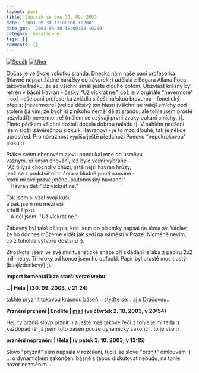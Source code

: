 ```yaml
---
layout: post
title: Zápisek ze dne 30. 09. 2003
date: '2003-09-30 17:00:00 +0200'
date_gmt: '2003-09-30 15:00:00 +0200'
category: nezařazené
tags: []
comments: []
---
```

<p>
<div >  <a href="%base_url%/assets/old-images/socak.jpg"><img alt="Socák" src="%base_url%/assets/old-images/socak.jpg"></a>  <a href="%base_url%/assets/old-images/uhrik.jpg"><img alt="Uher" src="%base_url%/assets/old-images/uhrik.jpg"></a>  </div>
<p>Občas je ve škole vskutku sranda. Dneska nám naše paní profesorka (hlavně nepsat žádné narážky do závorek ;)  udělala z Edgara Allana Poea takovou frašku, že se všichni smáli ještě dlouho potom. Obzvlášť krásný byl  refrén v básni Havran - česky "Už víckrát ne." což je v orginále "nevermore" - což naše paní profesorka  zvládla s češtinářskou bravurou - fonetický přepis: [nevermo:re! (velice děsivý tón hlasu (všichni se válejí  smíchy pod stolem (já vím, že bych si z nikoho neměl dělat srandu, ale tohle jsem prostě nezvlád))) nevermo::re!  (málem se ozývají první zvuky pukání smíchy..)]. Tímto pádkem všichni dostali docela dobrou náladu :).  V náhlém nadšení jsem složil závěrečnou sloku k Havranovi - je to moc dlouhé, tak je někde uprostřed. Pro  návaznost vypíšu ještě předchozí Poeovu "nepokrokovou" sloku :)</p>
<p>Pták v svém ebenovém zjevu ponoukal mne do úsměvu<br>  vážným, přísným chování, jež bylo velmi vybrané -<br>  &quot;Ač ti lysá chochol v chůzi, jistě nejsi havran hrůzy,<br>  jenž se z podstvětního šera v bludné pouti namane -<br>  řekni mi své pravé jméno, plutonovský havrane!&quot;<br>  &nbsp;&nbsp;&nbsp;Havran děl: &quot;Už víckrát ne.&quot;</p>
<p>Tak jsem si vzal svoji kuši,<br>  a pak jsem mu mezi uši<br>  střelil šipku.<br>  &nbsp;&nbsp;&nbsp;A děl jsem: &quot;Už víckrát ne.&quot;</p>
<p>Zábavný byl také dějepis, kde jsem do písemky napsal na téma sv. Václav, že ho dodnes můžeme vidět jak sedí  na náměstí v Praze. Nicméně nevím, co z tohohle výtvoru dostanu ;).</p>
<p>Ztroskotal jsem ve své minituaristické snaze při skládání jeřába z papíru 2x2 milimetry. Tři kroky od konce  jsem ho odfoukl. Papír byl prostě moc tlustý (busjízdenkový) ;).</p>
<div class="import-komentaru">
<p><strong>Import komentářů ze starší verze webu</strong></p>
<div class="comment">
<p style="font-weight:bold"><span class="compredmet">..</span> | <span class="comname">Hela</span> | (30.&nbsp;09.&nbsp;2003,&nbsp;v&nbsp;21:24)</p>
<p>takhle pryznit takovou krásnou báseň... styďte se... aj s Dráčovou... </p>
</div>
<div class="comment">
<p style="font-weight:bold"><span class="compredmet">Prznění prznění</span> | <span class="comname">Endlife</span> |  <a href="mailto:jan.martinek@post.cz">mail</a> (ve&nbsp;čtvrtek&nbsp;2.&nbsp;10.&nbsp;2003,&nbsp;v&nbsp;20:54)</p>
<p>Hej, ty przníš slovo prznit :) a ještě máš takové řeči :) tohle je mi teda :) <br> každopádně, já jsem tuto báseň pouze dynamicky zakončil. to je vše :) </p>
</div>
<div class="comment">
<p style="font-weight:bold"><span class="compredmet">prznění neprznění</span> | <span class="comname">Hela</span> | (v&nbsp;pátek&nbsp;3.&nbsp;10.&nbsp;2003,&nbsp;v&nbsp;13:15)</p>
<p>Slovo &quot;pryznit&quot; sem napsala v rozčilení, tudíž se slovu &quot;prznit&quot; omlouvám :) <br> ... o dynamickém zakončení básně s tebou diskutovat nebudu, na tohle názor nezměním... </p>
</div>
</div>
